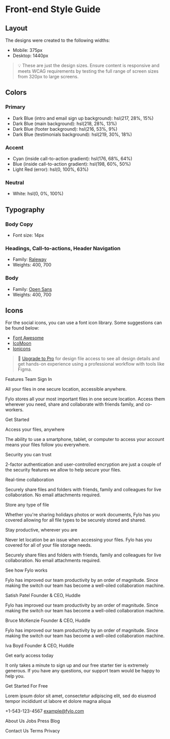 # Front-end Style Guide

## Layout

The designs were created to the following widths:

- Mobile: 375px
- Desktop: 1440px

> 💡 These are just the design sizes. Ensure content is responsive and meets WCAG requirements by testing the full range of screen sizes from 320px to large screens.

## Colors

### Primary

- Dark Blue (intro and email sign up background): hsl(217, 28%, 15%)
- Dark Blue (main background): hsl(218, 28%, 13%)
- Dark Blue (footer background): hsl(216, 53%, 9%)
- Dark Blue (testimonials background): hsl(219, 30%, 18%)

### Accent

- Cyan (inside call-to-action gradient): hsl(176, 68%, 64%)
- Blue (inside call-to-action gradient): hsl(198, 60%, 50%)
- Light Red (error): hsl(0, 100%, 63%)

### Neutral

- White: hsl(0, 0%, 100%)

## Typography

### Body Copy

- Font size: 14px

### Headings, Call-to-actions, Header Navigation

- Family: [Raleway](https://fonts.google.com/specimen/Raleway)
- Weights: 400, 700

### Body

- Family: [Open Sans](https://fonts.google.com/specimen/Open+Sans)
- Weights: 400, 700

## Icons

For the social icons, you can use a font icon library. Some suggestions can be found below:

- [Font Awesome](https://fontawesome.com/)
- [IcoMoon](https://icomoon.io/)
- [Ionicons](https://ionicons.com/)

> 💎 [Upgrade to Pro](https://www.frontendmentor.io/pro?ref=style-guide) for design file access to see all design details and get hands-on experience using a professional workflow with tools like Figma.

Features
Team
Sign In

All your files in one secure location, accessible anywhere.

Fylo stores all your most important files in one secure location. Access them wherever
you need, share and collaborate with friends family, and co-workers.

Get Started

Access your files, anywhere

The ability to use a smartphone, tablet, or computer to access your account means your
files follow you everywhere.

Security you can trust

2-factor authentication and user-controlled encryption are just a couple of the security
features we allow to help secure your files.

Real-time collaboration

Securely share files and folders with friends, family and colleagues for live collaboration.
No email attachments required.

Store any type of file

Whether you're sharing holidays photos or work documents, Fylo has you covered allowing for all
file types to be securely stored and shared.

Stay productive, wherever you are

Never let location be an issue when accessing your files. Fylo has you covered for all of your file
storage needs.

Securely share files and folders with friends, family and colleagues for live collaboration. No email
attachments required.

See how Fylo works

Fylo has improved our team productivity by an order of magnitude. Since making the switch our team has
become a well-oiled collaboration machine.

Satish Patel
Founder & CEO, Huddle

Fylo has improved our team productivity by an order of magnitude. Since making the switch our team has
become a well-oiled collaboration machine.

Bruce McKenzie
Founder & CEO, Huddle

Fylo has improved our team productivity by an order of magnitude. Since making the switch our team has
become a well-oiled collaboration machine.

Iva Boyd
Founder & CEO, Huddle

Get early access today

It only takes a minute to sign up and our free starter tier is extremely generous. If you have any
questions, our support team would be happy to help you.

Get Started For Free

Lorem ipsum dolor sit amet, consectetur adipiscing elit, sed do eiusmod tempor incididunt ut labore et
dolore magna aliqua

+1-543-123-4567
example@fylo.com

About Us
Jobs
Press
Blog

Contact Us
Terms
Privacy
